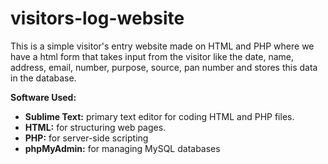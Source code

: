 # visitors-log-website
This is a simple visitor's entry website made on HTML and PHP where we have a html form that takes input from the visitor like the date, name, address, email, number, purpose, source, pan number and stores this data in the database. 

**Software Used:**
- **Sublime Text:** primary text editor for coding HTML and PHP files.
- **HTML:** for structuring web pages.
- **PHP:** for server-side scripting
- **phpMyAdmin:** for managing MySQL databases
